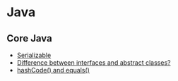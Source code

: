 # Java

## Core Java
*  [Serializable](http://derek-dchu.gitbooks.io/awesome-note/content/java_language_specification.html#serializable)
*  [Difference between interfaces and abstract classes?](http://derek-dchu.gitbooks.io/awesome-note/content/java_classes_and_objects.html#abstract-class-vs-interface)
*  [hashCode() and equals()](http://derek-dchu.gitbooks.io/awesome-note/content/java_classes_and_objects.html#-hashcode-method-and-equals-method)